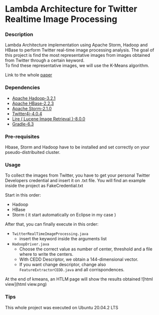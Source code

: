 # Lambda Architecture for Twitter Realtime Image Processing

### Description 
Lambda Architecture implementation using Apache Storm, Hadoop and HBase to perform Twitter real-time image processing analysis.
The goal of this project is find the most representative images from images obtained from Twitter through a certain keyword.\
To find these representative images, we will use the K-Means algorithm.

Link to the whole [paper](Parallel_Computing_Main_final.pdf)

### Dependencies
  * [Apache Hadoop-3.2.1](https://hadoop.apache.org/)
  * [Apache HBase-2.2.3](https://hbase.apache.org/)
  * [Apache Storm-2.1.0](https://storm.apache.org/)
  * [Twitter4j-4.0.4](http://twitter4j.org/en/)
  * [Lire ( Lucene Image Retrieval )-8.0.0](https://github.com/dermotte/LIRE)
  * [Gradle-6.3](https://gradle.org/)

### Pre-requisites
Hbase, Storm and Hadoop have to be installed and set correctly on your pseudo-distribuited cluster.

### Usage
To collect the images from Twitter, you have to get your personal Twitter Developers credential and insert it on .txt file.
You will find an example inside the project as FakeCredential.txt

Start in this order:
* Hadoop
* HBase
* Storm ( it start automatically on Eclipse in my case ) 

After that, you can finally execute in this order:
* `TwitterRealTimeImageProcessing.java`
  * insert the keyword inside the arguments list
* `HadoopDriver.java`
  * Choose the correct value as number of center, threshold and a file where to write the centers. 
  * With CEDD Descriptor, we obtain a 144-dimensional vector. 
  * If you want change descriptor, change also `FeatureExtractorCEDD.java` and all corrispondences.
  
At the end of kmeans, an HTLM page will show the results obtained
![html view](html view.png)
### Tips
This whole project was executed on Ubuntu 20.04.2 LTS 

